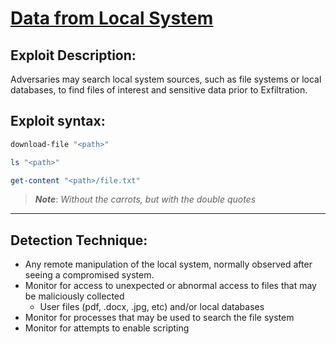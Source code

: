 # [Data from Local System](https://attack.mitre.org/techniques/T1005/)

## Exploit Description: 
Adversaries may search local system sources, such as file systems or local databases, to find files of interest and sensitive data prior to Exfiltration.

## Exploit syntax:
```powershell
download-file "<path>"

ls "<path>"

get-content "<path>/file.txt"
```
>***Note***: *Without the carrots, but with the double quotes* 
---
## Detection Technique:
* Any remote manipulation of the local system, normally observed after seeing a compromised system.
* Monitor for access to unexpected or abnormal access to files that may be maliciously collected
    * User files (pdf, .docx, .jpg, etc) and/or local databases
* Monitor for processes that may be used to search the file system
* Monitor for attempts to enable scripting